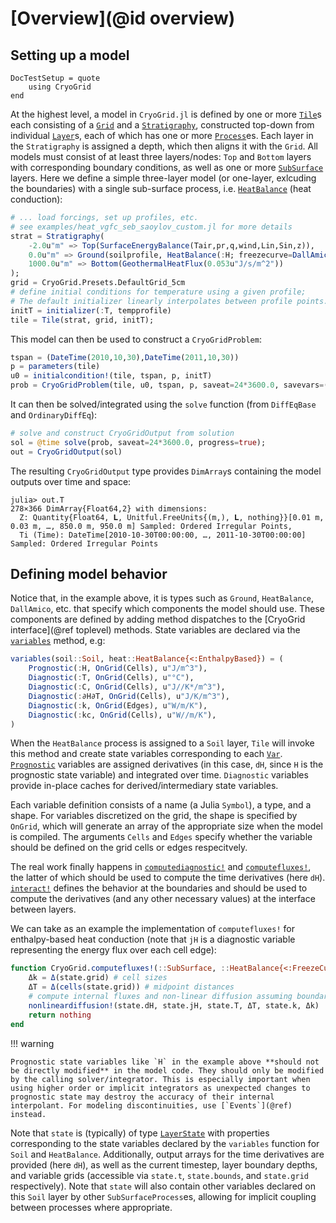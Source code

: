 # [Overview](@id overview)
## Setting up a model

```@meta
DocTestSetup = quote
    using CryoGrid
end
```

At the highest level, a model in `CryoGrid.jl` is defined by one or more [`Tile`](@ref)s each consisting of a [`Grid`](@ref) and a [`Stratigraphy`](@ref), constructed top-down from individual [`Layer`](@ref)s, each of which has one or more [`Process`](@ref)es. Each layer in the `Stratigraphy` is assigned a depth, which then aligns it with the `Grid`. All models must consist of at least three layers/nodes: `Top` and `Bottom` layers with corresponding boundary conditions, as well as one or more [`SubSurface`](@ref) layers. Here we define a simple three-layer model (or one-layer, exlcuding the boundaries) with a single sub-surface process, i.e. [`HeatBalance`](@ref) (heat conduction):

```julia
# ... load forcings, set up profiles, etc.
# see examples/heat_vgfc_seb_saoylov_custom.jl for more details
strat = Stratigraphy(
    -2.0u"m" => Top(SurfaceEnergyBalance(Tair,pr,q,wind,Lin,Sin,z)),
    0.0u"m" => Ground(soilprofile, HeatBalance(:H; freezecurve=DallAmico())),
    1000.0u"m" => Bottom(GeothermalHeatFlux(0.053u"J/s/m^2"))
);
grid = CryoGrid.Presets.DefaultGrid_5cm
# define initial conditions for temperature using a given profile;
# The default initializer linearly interpolates between profile points.
initT = initializer(:T, tempprofile)
tile = Tile(strat, grid, initT);
```

This model can then be used to construct a `CryoGridProblem`:

```julia
tspan = (DateTime(2010,10,30),DateTime(2011,10,30))
p = parameters(tile)
u0 = initialcondition!(tile, tspan, p, initT)
prob = CryoGridProblem(tile, u0, tspan, p, saveat=24*3600.0, savevars=(:T,)) # produces an ODEProblem with problem type CryoGridODEProblem
```

It can then be solved/integrated using the `solve` function (from `DiffEqBase` and `OrdinaryDiffEq`):

```julia
# solve and construct CryoGridOutput from solution
sol = @time solve(prob, saveat=24*3600.0, progress=true);
out = CryoGridOutput(sol)
```

The resulting `CryoGridOutput` type provides `DimArray`s containing the model outputs over time and space:

```raw
julia> out.T
278×366 DimArray{Float64,2} with dimensions: 
  Z: Quantity{Float64, 𝐋, Unitful.FreeUnits{(m,), 𝐋, nothing}}[0.01 m, 0.03 m, …, 850.0 m, 950.0 m] Sampled: Ordered Irregular Points,
  Ti (Time): DateTime[2010-10-30T00:00:00, …, 2011-10-30T00:00:00] Sampled: Ordered Irregular Points
```

## Defining model behavior

Notice that, in the example above, it is types such as `Ground`, `HeatBalance`, `DallAmico`, etc. that specify which components the model should use. These components are defined by adding method dispatches to the [CryoGrid interface](@ref toplevel) methods. State variables are declared via the [`variables`](@ref) method, e.g:

```julia
variables(soil::Soil, heat::HeatBalance{<:EnthalpyBased}) = (
    Prognostic(:H, OnGrid(Cells), u"J/m^3"),
    Diagnostic(:T, OnGrid(Cells), u"°C"),
    Diagnostic(:C, OnGrid(Cells), u"J//K*/m^3"),
    Diagnostic(:∂H∂T, OnGrid(Cells), u"J/K/m^3"),
    Diagnostic(:k, OnGrid(Edges), u"W/m/K"),
    Diagnostic(:kc, OnGrid(Cells), u"W//m/K"),
)
```

When the `HeatBalance` process is assigned to a `Soil` layer, `Tile` will invoke this method and create state variables corresponding to each [`Var`](@ref). [`Prognostic`](@ref) variables are assigned derivatives (in this case, `dH`, since `H` is the prognostic state variable) and integrated over time. `Diagnostic` variables provide in-place caches for derived/intermediary state variables.

Each variable definition consists of a name (a Julia `Symbol`), a type, and a shape. For variables discretized on the grid, the shape is specified by `OnGrid`, which will generate an array of the appropriate size when the model is compiled. The arguments `Cells` and `Edges` specify whether the variable should be defined on the grid cells or edges respecitvely.

The real work finally happens in [`computediagnostic!`](@ref) and [`computefluxes!`](@ref), the latter of which should be used to compute the time derivatives (here `dH`). [`interact!`](@ref) defines the behavior at the boundaries and should be used to compute the derivatives (and any other necessary values) at the interface between layers.

We can take as an example the implementation of `computefluxes!` for enthalpy-based heat conduction (note that `jH` is a diagnostic variable representing the energy flux over each cell edge):

```julia
function CryoGrid.computefluxes!(::SubSurface, ::HeatBalance{<:FreezeCurve,<:EnthalpyBased}, state)
    Δk = Δ(state.grid) # cell sizes
    ΔT = Δ(cells(state.grid)) # midpoint distances
    # compute internal fluxes and non-linear diffusion assuming boundary fluxes have been set
    nonlineardiffusion!(state.dH, state.jH, state.T, ΔT, state.k, Δk)
    return nothing
end
```

!!! warning

    Prognostic state variables like `H` in the example above **should not be directly modified** in the model code. They should only be modified by the calling solver/integrator. This is especially important when using higher order or implicit integrators as unexpected changes to prognostic state may destroy the accuracy of their internal interpolant. For modeling discontinuities, use [`Events`](@ref) instead.

Note that `state` is (typically) of type [`LayerState`](@ref) with properties corresponding to the state variables declared by the `variables` function for `Soil` and `HeatBalance`. Additionally, output arrays for the time derivatives are provided (here `dH`), as well as the current timestep, layer boundary depths, and variable grids (accessible via `state.t`, `state.bounds`, and `state.grid` respectively). Note that `state` will also contain other variables declared on this `Soil` layer by other `SubSurfaceProcess`es, allowing for implicit coupling between processes where appropriate.
